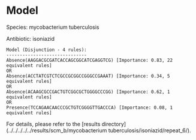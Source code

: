 
# Model

Species: mycobacterium tuberculosis

Antibiotic: isoniazid

```
Model (Disjunction - 4 rules):
------------------------------
Absence(AAGGACGCGATCACCAGCGGCATCGAGGTCG) [Importance: 0.83, 22 equivalent rules]
OR
Absence(ACCTATCGTCTCGCCGCGGCCGGGCCGAAAT) [Importance: 0.34, 5 equivalent rules]
OR
Absence(ACAAGCGCCGACTGTCGGCGCTGGGGCCCGG) [Importance: 0.62, 1 equivalent rules]
OR
Presence(TCCAGAACAACCCGCTGTCGGGGTTGACCCA) [Importance: 0.08, 1 equivalent rules]

```

For details, please refer to the [results directory](../../../../../results/scm_b/mycobacterium tuberculosis/isoniazid/repeat_6/).

